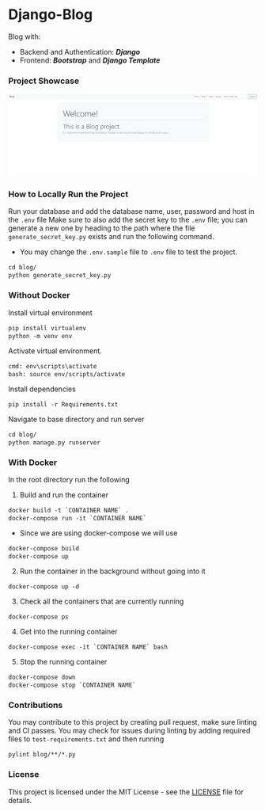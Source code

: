 # Django-Blog

Blog with:

- Backend and Authentication: **_Django_**
- Frontend: **_Bootstrap_** and **_Django Template_**

### Project Showcase

[![Project Showcase](video/thumbnail.PNG)](video/showcase.mp4)

### How to Locally Run the Project

Run your database and add the database name, user, password and host in the `.env` file
Make sure to also add the secret key to the `.env` file; you can generate a new one by heading to the path where the file `generate_secret_key.py` exists and run the following command.

- You may change the `.env.sample` file to `.env` file to test the project.

```
cd blog/
python generate_secret_key.py
```

### Without Docker

Install virtual environment

```
pip install virtualenv
python -m venv env
```

Activate virtual environment.

```
cmd: env\scripts\activate
bash: source env/scripts/activate
```

Install dependencies

```
pip install -r Requirements.txt
```

Navigate to base directory and run server

```
cd blog/
python manage.py runserver
```

### With Docker

In the root directory run the following

1. Build and run the container

```
docker build -t `CONTAINER NAME` .
docker-compose run -it `CONTAINER NAME`
```

- Since we are using docker-compose we will use

```
docker-compose build
docker-compose up
```

2. Run the container in the background without going into it

```
docker-compose up -d
```

3. Check all the containers that are currently running

```
docker-compose ps
```

4. Get into the running container

```
docker-compose exec -it `CONTAINER NAME` bash
```

5. Stop the running container

```
docker-compose down
docker-compose stop `CONTAINER NAME`
```

### Contributions

You may contribute to this project by creating pull request, make sure linting and CI passes. You may check for issues during linting by adding required files to `test-requirements.txt` and then running

```
pylint blog/**/*.py
```

### License

This project is licensed under the MIT License - see the [LICENSE](LICENSE) file for details.
